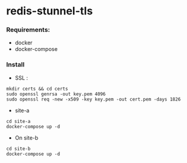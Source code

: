 # redis-stunnel-tls

### Requirements:
* docker
* docker-compose


### Install

* SSL :
```
mkdir certs && cd certs
sudo openssl genrsa -out key.pem 4096
sudo openssl req -new -x509 -key key.pem -out cert.pem -days 1826
```

* site-a
```
cd site-a
docker-compose up -d
```

* On site-b
```
cd site-b
docker-compose up -d
```
